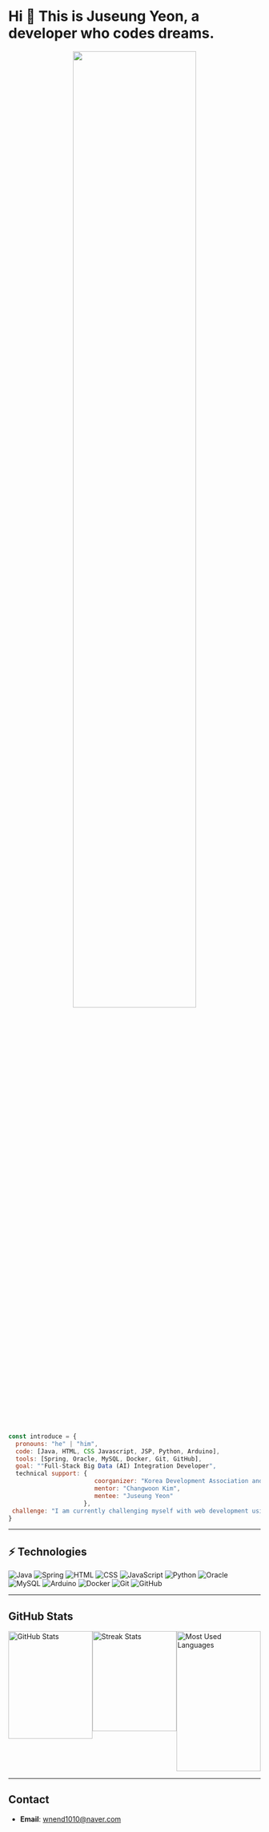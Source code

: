 <h1 align="left">Hi 👋 This is Juseung Yeon, a developer who codes dreams.</h1>

<div align="center">
<img src="https://readme-typing-svg.demolab.com?font=Inconsolata&weight=500&size=50&duration=4000&pause=300&color=A7A459&center=true&vCenter=true&multiline=true&repeat=false&random=false&width=1300&height=140&lines=To everyone;Welcome to the secret code+%E2%9C%A9" width="70%" />
<br><br>
</div>

```javascript
const introduce = {
  pronouns: "he" | "him",
  code: [Java, HTML, CSS Javascript, JSP, Python, Arduino],
  tools: [Spring, Oracle, MySQL, Docker, Git, GitHub],
  goal: ""Full-Stack Big Data (AI) Integration Developer",
  technical support: {
                        coorganizer: "Korea Development Association and Sungkyul University",
                        mentor: "Changwoon Kim",
                        mentee: "Juseung Yeon"
                     },
 challenge: "I am currently challenging myself with web development using Java"
}
```

<hr>

## ⚡ Technologies

![Java](https://img.shields.io/badge/-Java-007396?style=flat-square&logo=Java&logoColor=white)
![Spring](https://img.shields.io/badge/-Spring-6DB33F?style=flat-square&logo=Spring&logoColor=white)
![HTML](https://img.shields.io/badge/-HTML-E34F26?style=flat-square&logo=HTML5&logoColor=white)
![CSS](https://img.shields.io/badge/-CSS-1572B6?style=flat-square&logo=CSS3&logoColor=white)
![JavaScript](https://img.shields.io/badge/-JavaScript-F7DF1E?style=flat-square&logo=JavaScript&logoColor=black)
![Python](https://img.shields.io/badge/-Python-3776AB?style=flat-square&logo=Python&logoColor=white)
![Oracle](https://img.shields.io/badge/-Oracle-F80000?style=flat-square&logo=Oracle&logoColor=white)
![MySQL](https://img.shields.io/badge/-MySQL-4479A1?style=flat-square&logo=MySQL&logoColor=white)
![Arduino](https://img.shields.io/badge/-Arduino-00979D?style=flat-square&logo=Arduino&logoColor=white)
![Docker](https://img.shields.io/badge/-Docker-2496ED?style=flat-square&logo=Docker&logoColor=white)
![Git](https://img.shields.io/badge/-Git-F05032?style=flat-square&logo=Git&logoColor=white)
![GitHub](https://img.shields.io/badge/-GitHub-181717?style=flat-square&logo=GitHub&logoColor=white)

<hr>

## GitHub Stats

<div style="display: flex; justify-content: space-between; align-items: flex-start;">

  <div style="flex: 1; display: flex; justify-content: flex-start;">
    <img src="https://github-readme-stats.vercel.app/api?username=duswntmd&show_icons=true&count_private=true&include_all_commits=true&theme=default" 
         alt="GitHub Stats" 
         style="width: 100%; height: 215px; object-fit: cover;"/>
  </div>

  <div style="flex: 1; display: flex; justify-content: center;">
    <img src="https://github-readme-streak-stats.herokuapp.com/?user=duswntmd&theme=default" 
         alt="Streak Stats" 
         style="width: 100%; height: 200px; object-fit: cover;"/>
  </div>

  <div style="flex: 1; display: flex; justify-content: flex-end;">
    <img src="https://github-readme-stats.vercel.app/api/top-langs/?username=duswntmd&layout=compact&theme=default" 
         alt="Most Used Languages" 
         style="width: 100%; height: 280px; object-fit: cover;"/>
  </div>

</div>

<hr>

## Contact
- **Email**: wnend1010@naver.com


